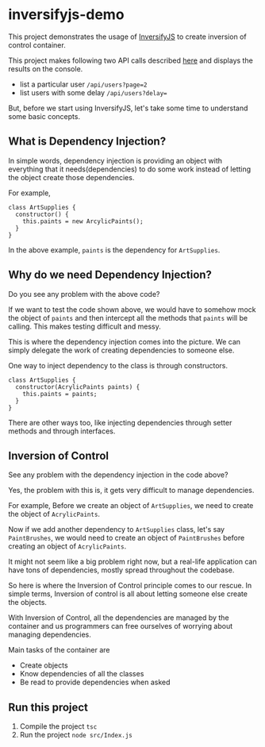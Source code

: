 # inversifyjs-demo

This project demonstrates the usage of 
[InversifyJS](https://github.com/inversify/InversifyJS) to create inversion
of control container. 

This project makes following two API calls described [here](https://reqres.in/)
and displays the results on the console.
* list a particular user `/api/users?page=2`
* list users with some delay `/api/users?delay=`

But, before we start using InversifyJS, let's take some time to understand some
basic concepts. 

## What is Dependency Injection?
In simple words, dependency injection is providing an object with everything
that it needs(dependencies) to do some work instead of letting the object
create those dependencies.

For example,
```
class ArtSupplies {
  constructor() {
    this.paints = new ArcylicPaints();
  }
} 
```

In the above example, `paints` is the dependency for `ArtSupplies`. 

## Why do we need Dependency Injection?
Do you see any problem with the above code?

If we want to test the code shown above, we would have to somehow mock the
object of `paints` and then intercept all the methods that `paints` will be 
calling. This makes testing difficult and messy. 

This is where the dependency injection comes into the picture. We can simply 
delegate the work of creating dependencies to someone else. 

One way to inject dependency to the class is through constructors.

```
class ArtSupplies {
  constructor(AcrylicPaints paints) {
    this.paints = paints;
  }
} 
```

There are other ways too, like injecting dependencies through setter methods
and through interfaces.

## Inversion of Control

See any problem with the dependency injection in the code above? 

Yes, the problem with this is, it gets very difficult to manage dependencies. 

For example, 
Before we create an object of `ArtSupplies`, we need to create the object of
`AcrylicPaints`. 

Now if we add another dependency to `ArtSupplies` class, let's
say `PaintBrushes`, we would need to create an object of `PaintBrushes` before
creating an object of `AcrylicPaints`. 

It might not seem like a big problem
right now, but a real-life application can have tons of dependencies, mostly
spread throughout the codebase.  

So here is where the Inversion of Control principle comes to our rescue. 
In simple terms, Inversion of control is all about letting someone else create
the objects.

With Inversion of Control, all the dependencies are managed by the container 
and us programmers can free ourselves of worrying about managing dependencies.

Main tasks of the container are 
* Create objects
* Know dependencies of all the classes 
* Be read to provide dependencies when asked 

## Run this project
1. Compile the project 
  `tsc`
2. Run the project
  `node src/Index.js`
